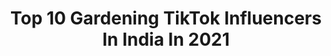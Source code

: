 ---
title: Top 10 Gardening TikTok Influencers In India In 2021
description: >-
  Find top gardening TikTok influencers in India in 2021. Most popular hashtags: #tiktokindia #tiktok #gardening #foryou.
platform: TikTok
hits: 18
text_top: Identify the top-rated TikTok profiles on inBeat.
text_bottom: Our search engine has 18 TikTok influencers like this in India for you to pitch.
profiles:
  - username: "surabhinit"
    fullname: >-
      Nita
    bio: >-
      for more gardening tips, subscribe my YouTube channel "Nita Singh's Dil Ki Baat"
    location: "India"
    followers: 292100
    engagement: 461
    commentsToLikes: 0.011669
    id: ck81q4gqdfv410j78plwt2h8p
    verified: false
    hashtags: "#mango, #redbloodlily, #gardeningwithnita, #footballlily"
  - username: "ishaazzz"
    fullname: >-
      Ishazz mom😍
    bio: >-
      Psycho mom😜 Adventure❤️🌱 gardening ishttam🌱pakka pattambikari👌🏻 ksa Jedda
    location: "India"
    followers: 45400
    engagement: 891
    commentsToLikes: 0.000000
    id: ck9fxy3pz8kpf0j78j8k127ya
    verified: false
    hashtags: "#feelthe, #thottapradhanamathri, #vallathorumuhabbath, #kunnavaa"
  - username: "mad_gardener"
    fullname: >-
      Madhavi Guttikonda
    bio: >-
      Organic Terrace Gardener🌱🍋🥕🥒🌶🍈
    location: "India"
    followers: 69000
    engagement: 300
    commentsToLikes: 0.005091
    id: ck8oqwcak9cns0j78ndhfal8m
    verified: false
    hashtags: "#lifebuoykarona, #tiktokindia, #terracegarden, #tik"
  - username: "pakruzzzzs"
    fullname: >-
      Pakru
    bio: >-
      Fb/insta.id lekshmi aromal കൊല്ലംകാരി
    location: "India"
    followers: 49100
    engagement: 1928
    commentsToLikes: 0.046790
    id: ckbkhb1oy91vf0j239oq6f0i7
    verified: false
    hashtags: "#kollamkarii, #thamilsong, #plzsappot, #song"
  - username: "mittoozz123"
    fullname: >-
      Anandu_mittoozz
    bio: >-
      ആലപ്പുഴക്കാരൻ സർവോപരി കുട്ടനാട്ടുകാരൻ
    location: "India"
    followers: 7199
    engagement: 4688
    commentsToLikes: 0.012892
    id: ckai6c5t5vj970i78la60fwjr
    verified: false
    hashtags: "#alappuzakkaran, #flowers, #kuttanattukaran, #outsidevsinside"
  - username: "meeramohanan67"
    fullname: >-
      മീര മോഹനൻ
    bio: >-
      just22🤪Aug😬6🙄 തൃശ്ശൂർക്കാരി🙋 അനസ്തേഷ്യ👩‍🍳 പാട്ടിനോടിഷ്ടം🎶 കുപ്പിഭൂതം
    location: "India"
    followers: 31200
    engagement: 1172
    commentsToLikes: 0.017244
    id: cka0jacenh3d50i78ike7g948
    verified: false
    hashtags: "#bottle, #creative, #foryoupage, #kerala"
  - username: "nikhilsahu2455"
    fullname: >-
      Nikhil___^^sahu^^
    bio: >-
      💖💖💖 STATUS KE DIWANE 💖💖💖
    location: "India"
    followers: 248400
    engagement: 1155
    commentsToLikes: 0.012589
    id: ckad3jx2pkyur0i7872rbzqa9
    verified: false
    hashtags: "#trending, #comment, #foryoupage, #lifeline"
  - username: "naved_nvd9"
    fullname: >-
      Naved_Qureshi🇮🇳
    bio: >-
      Don't believe in never 🏆 Rajasthani🇮🇳 Medical Student🏥 @KZ04🇰🇿 @Rus🇷🇺
    location: "India"
    followers: 11700
    engagement: 457
    commentsToLikes: 0.049921
    id: ck8qq4dg76anl0j78emfqtc94
    verified: false
    hashtags: "#doctor, #fyp, #student, #byou"
  - username: "anuperla"
    fullname: >-
      Anu Perla
    bio: >-
      luv all the animals in the world...and a nature lover too..love Tiktok❤love God
    location: "India"
    followers: 62600
    engagement: 699
    commentsToLikes: 0.023967
    id: ck83k0jsz8cu80j78bgadfjlw
    verified: false
    hashtags: "#anuperla, #telugu, #haintaiyaarhum, #venkateswaraswamy"
  - username: "ajmallebon8"
    fullname: >-
      Ajmal lebon
    bio: >-
      Accountant at Ponnara Gold and Diamonds 
    location: "India"
    followers: 2278
    engagement: 623
    commentsToLikes: 0.009369
    id: ckcd92x483ik20j23qwq51f3e
    verified: false
    hashtags: "#collecton, #wedding, #gold, #love"
---